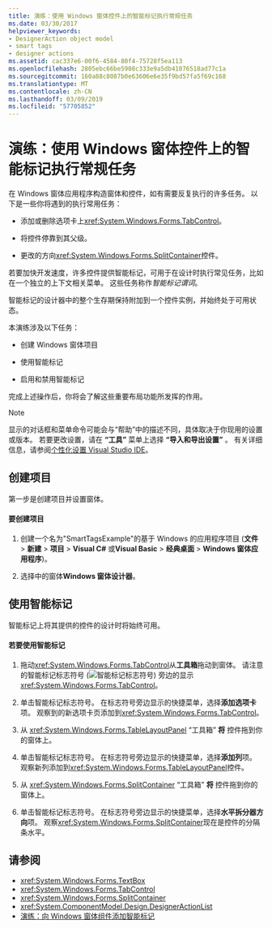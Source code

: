 ```yaml
---
title: 演练：使用 Windows 窗体控件上的智能标记执行常规任务
ms.date: 03/30/2017
helpviewer_keywords:
- DesignerAction object model
- smart tags
- designer actions
ms.assetid: cac337e6-00f6-4584-80f4-75728f5ea113
ms.openlocfilehash: 2805ebc66be5908c333e9a5db41076518ad77c1a
ms.sourcegitcommit: 160a88c8087b0e63606e6e35f9bd57fa5f69c168
ms.translationtype: MT
ms.contentlocale: zh-CN
ms.lasthandoff: 03/09/2019
ms.locfileid: "57705852"
---
```

# <a name="walkthrough-performing-common-tasks-using-smart-tags-on-windows-forms-controls"></a>演练：使用 Windows 窗体控件上的智能标记执行常规任务
在 Windows 窗体应用程序构造窗体和控件，如有需要反复执行的许多任务。 以下是一些你将遇到的执行常用任务：  
  
-   添加或删除选项卡上<xref:System.Windows.Forms.TabControl>。  
  
-   将控件停靠到其父级。  
  
-   更改的方向<xref:System.Windows.Forms.SplitContainer>控件。  
  
 若要加快开发速度，许多控件提供智能标记，可用于在设计时执行常见任务，比如在一个独立的上下文相关菜单。 这些任务称作*智能标记谓词*。  
  
 智能标记的设计器中的整个生存期保持附加到一个控件实例，并始终处于可用状态。  
  
 本演练涉及以下任务：  
  
-   创建 Windows 窗体项目  
  
-   使用智能标记  
  
-   启用和禁用智能标记  
  
 完成上述操作后，你将会了解这些重要布局功能所发挥的作用。  
  
> [!NOTE]
>  显示的对话框和菜单命令可能会与“帮助”中的描述不同，具体取决于你现用的设置或版本。 若要更改设置，请在 **“工具”** 菜单上选择 **“导入和导出设置”** 。 有关详细信息，请参阅[个性化设置 Visual Studio IDE](/visualstudio/ide/personalizing-the-visual-studio-ide)。  
  
## <a name="creating-the-project"></a>创建项目  
 第一步是创建项目并设置窗体。  
  
#### <a name="to-create-the-project"></a>要创建项目  
  
1.  创建一个名为"SmartTagsExample"的基于 Windows 的应用程序项目 (**文件** > **新建** > **项目** >  **Visual C#** 或**Visual Basic** > **经典桌面** > **Windows 窗体应用程序**)。  
  
2.  选择中的窗体**Windows 窗体设计器**。  
  
## <a name="using-smart-tags"></a>使用智能标记  
 智能标记上将其提供的控件的设计时将始终可用。  
  
#### <a name="to-use-smart-tags"></a>若要使用智能标记  
  
1.  拖动<xref:System.Windows.Forms.TabControl>从**工具箱**拖动到窗体。 请注意的智能标记标志符号 (![智能标记标志符号](./media/vs-winformsmttagglyph.gif "VS_WinFormSmtTagGlyph")) 旁边的显示<xref:System.Windows.Forms.TabControl>。  
  
2.  单击智能标记标志符号。 在标志符号旁边显示的快捷菜单，选择**添加选项卡**项。 观察到的新选项卡页添加到<xref:System.Windows.Forms.TabControl>。  
  
3.  从 <xref:System.Windows.Forms.TableLayoutPanel> “工具箱” **将** 控件拖到你的窗体上。  
  
4.  单击智能标记标志符号。 在标志符号旁边显示的快捷菜单，选择**添加列**项。 观察新列添加到<xref:System.Windows.Forms.TableLayoutPanel>控件。  
  
5.  从 <xref:System.Windows.Forms.SplitContainer> “工具箱” **将** 控件拖到你的窗体上。  
  
6.  单击智能标记标志符号。 在标志符号旁边显示的快捷菜单，选择**水平拆分器方向**项。 观察<xref:System.Windows.Forms.SplitContainer>现在是控件的分隔条水平。  
  
## <a name="see-also"></a>请参阅
- <xref:System.Windows.Forms.TextBox>
- <xref:System.Windows.Forms.TabControl>
- <xref:System.Windows.Forms.SplitContainer>
- <xref:System.ComponentModel.Design.DesignerActionList>
- [演练：向 Windows 窗体组件添加智能标记](https://docs.microsoft.com/previous-versions/visualstudio/visual-studio-2013/ms171829(v=vs.120))
